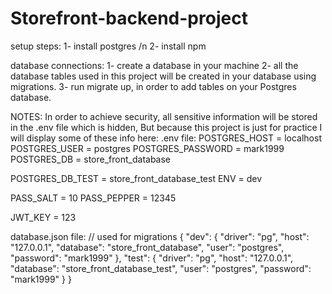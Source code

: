 # Storefront-backend-project

setup steps:
1- install postgres /n
2- install npm

database connections:
1- create a database in your machine
2- all the database tables used in this project will be created in your database using migrations.
3- run migrate up, in order to add tables on your Postgres database.

NOTES:
In order to achieve security, all sensitive information will be stored in the .env file which is hidden,
But because this project is just for practice I will display some of these info here:
.env file:
POSTGRES_HOST = localhost
POSTGRES_USER = postgres
POSTGRES_PASSWORD = mark1999
POSTGRES_DB = store_front_database


POSTGRES_DB_TEST = store_front_database_test
ENV = dev

PASS_SALT = 10
PASS_PEPPER = 12345

JWT_KEY = 123

database.json file: // used for migrations
{
    "dev": {
      "driver": "pg",
      "host": "127.0.0.1",
      "database": "store_front_database",
      "user": "postgres",
      "password": "mark1999"
    },
    "test": {
      "driver": "pg",
      "host": "127.0.0.1",
      "database": "store_front_database_test",
      "user": "postgres",
      "password": "mark1999"
    }
}

